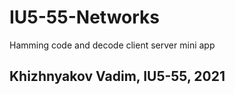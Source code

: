 # IU5-55-Networks

Hamming code and decode client server mini app

## Khizhnyakov Vadim, IU5-55, 2021
